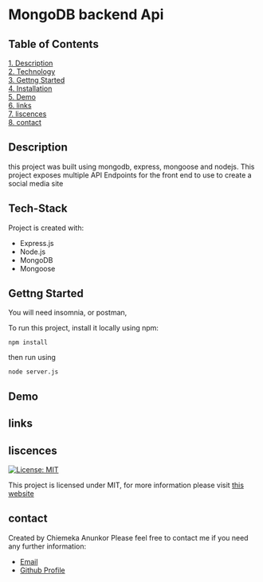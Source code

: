 # MongoDB backend Api

## Table of Contents

[1. Description](#Description)  
[2. Technology](#Tech-Stack)  
[3. Gettng Started](#Gettng-Started)  
[4. Installation](#Installation)  
[5. Demo](#Demo)  
[6. links ](#links)  
[7. liscences](#liscences)  
[8. contact](#contact)

## Description

this project was built using mongodb, express, mongoose and nodejs. This project exposes multiple API Endpoints for the front end to use to create a social media site

## Tech-Stack

Project is created with:

- Express.js
- Node.js
- MongoDB
- Mongoose

## Gettng Started

You will need insomnia, or postman,

To run this project, install it locally using npm:

```
npm install
```

then run using

```
node server.js
```

## Demo

## links

## liscences

[![License: MIT](https://img.shields.io/badge/License-MIT-yellow.svg)](https://opensource.org/licenses/MIT)

This project is licensed under MIT, for more information please visit [this website](https://opensource.org/licenses/MIT)

## contact

Created by Chiemeka Anunkor
Please feel free to contact me if you need any further information:

- [Email](mailto:anunkorcc@gmail.com)
- [Github Profile](https://github.com/ChiemekaAnunkor)
